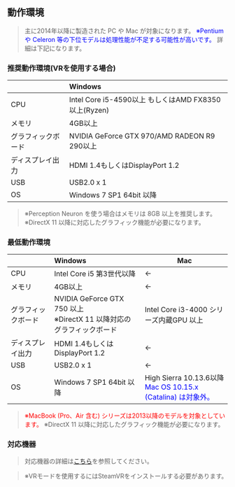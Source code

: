 ## 動作環境

>主に2014年以降に製造された PC や Mac が対象になります。
><font color="Blue">※Pentium や Celeron 等の下位モデルは処理性能が不足する可能性が高いです。</font>
>詳細は下記になります。

### 推奨動作環境(VRを使用する場合)

||Windows|
|---|:---|
|CPU|Intel Core i5-4590以上 もしくはAMD FX8350以上(Ryzen)|
|メモリ| 4GB以上|
|グラフィックボード|NVIDIA GeForce GTX 970/AMD RADEON R9 290以上|
|ディスプレイ出力|HDMI 1.4もしくはDisplayPort 1.2|
|USB|USB2.0 x 1|
|OS|Windows 7 SP1 64bit 以降|

>※Perception Neuron を使う場合はメモリは 8GB 以上を推奨します。
>※DirectX 11 以降に対応したグラフィック機能が必要になります。

### 最低動作環境

||Windows|Mac|
|---|:---|---|
|CPU|Intel Core i5 第3世代以降|←|
|メモリ|4GB以上|←|
|グラフィックボード|NVIDIA GeForce GTX 750 以上<br>※DirectX 11 以降対応のグラフィックボード|Intel Core i3-4000 シリーズ内蔵GPU 以上|
|ディスプレイ出力|HDMI 1.4もしくはDisplayPort 1.2|←|
|USB|USB2.0 x 1|←|
|OS|Windows 7 SP1 64bit 以降|High Sierra 10.13.6以降<BR><font color="Blue">Mac OS 10.15.x (Catalina) は対象外。<br>|

><font color="Red">※MacBook (Pro、Air 含む) シリーズは2013以降のモデルを対象としています。</font>
>※DirectX 11 以降に対応したグラフィック機能が必要になります。


### 対応機器

>対応機器の詳細は[こちら](#equipment.md)を参照してください。

>※VRモードを使用するにはSteamVRをインストールする必要があります。

